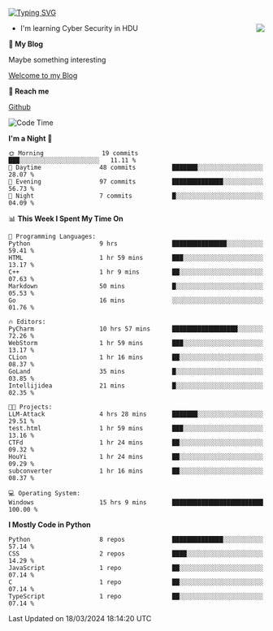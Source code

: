 [![Typing SVG](https://readme-typing-svg.herokuapp.com?font=Fira+Code&pause=1000&random=false&width=450&height=60&lines=Hello+%F0%9F%91%8B%F0%9F%8F%BB;I'm+JBNRZ)](https://git.io/typing-svg)

<a href="#">
  <img align="right" src="https://github-readme-stats.vercel.app/api?username=JBNRZ&show_icons=true&bg_color=15,f2f7fd,E0EAFC" />
</a>

- I'm learning Cyber Security in HDU

 **🌱 My Blog**

Maybe something interesting

[Welcome to my Blog](https://jbnrz.com.cn/)

 **💬 Reach me** 

[Github](https://github.com/JBNRZ)


<!--START_SECTION:waka-->
![Code Time](http://img.shields.io/badge/Code%20Time-380%20hrs%208%20mins-blue)

**I'm a Night 🦉** 

```text
🌞 Morning                19 commits          ███░░░░░░░░░░░░░░░░░░░░░░   11.11 % 
🌆 Daytime                48 commits          ███████░░░░░░░░░░░░░░░░░░   28.07 % 
🌃 Evening                97 commits          ██████████████░░░░░░░░░░░   56.73 % 
🌙 Night                  7 commits           █░░░░░░░░░░░░░░░░░░░░░░░░   04.09 % 
```


📊 **This Week I Spent My Time On** 

```text
💬 Programming Languages: 
Python                   9 hrs               ███████████████░░░░░░░░░░   59.41 % 
HTML                     1 hr 59 mins        ███░░░░░░░░░░░░░░░░░░░░░░   13.17 % 
C++                      1 hr 9 mins         ██░░░░░░░░░░░░░░░░░░░░░░░   07.63 % 
Markdown                 50 mins             █░░░░░░░░░░░░░░░░░░░░░░░░   05.53 % 
Go                       16 mins             ░░░░░░░░░░░░░░░░░░░░░░░░░   01.76 % 

🔥 Editors: 
PyCharm                  10 hrs 57 mins      ██████████████████░░░░░░░   72.26 % 
WebStorm                 1 hr 59 mins        ███░░░░░░░░░░░░░░░░░░░░░░   13.17 % 
CLion                    1 hr 16 mins        ██░░░░░░░░░░░░░░░░░░░░░░░   08.37 % 
GoLand                   35 mins             █░░░░░░░░░░░░░░░░░░░░░░░░   03.85 % 
Intellijidea             21 mins             █░░░░░░░░░░░░░░░░░░░░░░░░   02.35 % 

🐱‍💻 Projects: 
LLM-Attack               4 hrs 28 mins       ███████░░░░░░░░░░░░░░░░░░   29.51 % 
test.html                1 hr 59 mins        ███░░░░░░░░░░░░░░░░░░░░░░   13.16 % 
CTFd                     1 hr 24 mins        ██░░░░░░░░░░░░░░░░░░░░░░░   09.32 % 
HouYi                    1 hr 24 mins        ██░░░░░░░░░░░░░░░░░░░░░░░   09.29 % 
subconverter             1 hr 16 mins        ██░░░░░░░░░░░░░░░░░░░░░░░   08.37 % 

💻 Operating System: 
Windows                  15 hrs 9 mins       █████████████████████████   100.00 % 
```

**I Mostly Code in Python** 

```text
Python                   8 repos             ██████████████░░░░░░░░░░░   57.14 % 
CSS                      2 repos             ████░░░░░░░░░░░░░░░░░░░░░   14.29 % 
JavaScript               1 repo              ██░░░░░░░░░░░░░░░░░░░░░░░   07.14 % 
C                        1 repo              ██░░░░░░░░░░░░░░░░░░░░░░░   07.14 % 
TypeScript               1 repo              ██░░░░░░░░░░░░░░░░░░░░░░░   07.14 % 
```




 Last Updated on 18/03/2024 18:14:20 UTC
<!--END_SECTION:waka-->

